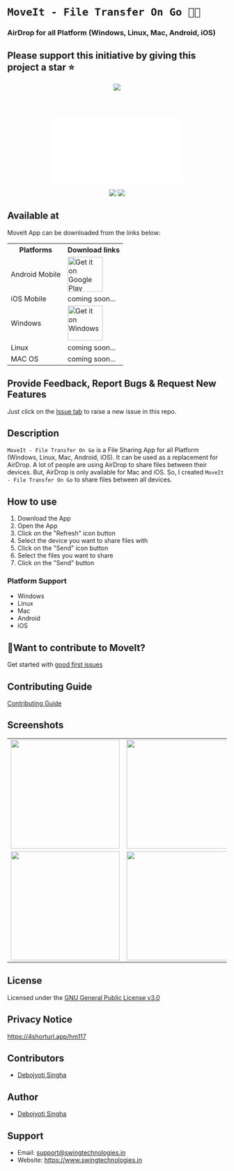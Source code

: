 # `MoveIt - File Transfer On Go 📡🔥`


### AirDrop for all Platform (Windows, Linux, Mac, Android, iOS)

## Please support this initiative by giving this project a star ⭐️

<p align="center">
<img src="screenshots/feature_graphic.jpg">
</p>

<br></br>

<p align="center">
<iframe src="screenshots/windows_screenrecord.mp4" frameborder="0" ></iframe>
</p>


<p align="center">
<img src="screenshots/phone_ss_send1.jpeg">
<img src="screenshots/phone_ss_send2.jpeg">
</p>

## Available at

MoveIt App can be downloaded from the links below:

<table>
  <tr>
    <th>Platforms</th>
    <th>Download links</th>
  </tr>
  
  <tr>
    <td>Android Mobile</td>
    <td><a href="https://play.google.com/store/apps/details?id=com.swing.moveit">
    <img alt="Get it on Google Play"
        height="80"
        src="https://play.google.com/intl/en_us/badges/images/generic/en_badge_web_generic.png" />
       </a>
    </td>
  </tr>

  <tr>
    <td>iOS Mobile</td>
    <td>coming soon...</td>
  </tr>

  <tr>
    <td>Windows</td>
    <td><a href="https://github.com/debojyoti452/move_it_file_transfer/releases/tag/1.0.3">
    <img alt="Get it on Windows"
        height="80"
        src="https://thestempedia.com/wp-content/uploads/2019/06/windows-button.png" />
</a></td>
  </tr>

  <tr>
    <td>Linux</td>
    <td>coming soon...</td>
  </tr>

  <tr>
    <td>MAC OS</td>
    <td>coming soon...</td>
  </tr>
  
</table>

<!-- <p align="left">
<a href="https://play.google.com/store/apps/details?id=com.swing.moveit">
    <img alt="Get it on Google Play"
        height="80"
        src="https://play.google.com/intl/en_us/badges/images/generic/en_badge_web_generic.png" />
</a>
</p> -->

## Provide Feedback, Report Bugs & Request New Features

Just click on the [Issue tab](https://github.com/debojyoti452/move_it_file_transfer/issues) to raise a new issue in this repo.



## Description

`MoveIt - File Transfer On Go` is a File Sharing App for all Platform (Windows, Linux, Mac, Android,
iOS). It can be used as a replacement for AirDrop.
A lot of people are using AirDrop to share files between their devices. But, AirDrop is only
available for Mac and iOS. So, I created `MoveIt - File Transfer On Go` to share files between all
devices.

## How to use

1. Download the App
2. Open the App
3. Click on the "Refresh" icon button
4. Select the device you want to share files with
5. Click on the "Send" icon button
6. Select the files you want to share
7. Click on the "Send" button

### Platform Support

- Windows
- Linux
- Mac
- Android
- iOS

## 👋Want to contribute to MoveIt?

Get started with [good first issues](https://github.com/debojyoti452/move_it_file_transfer/issues?q=is%3Aissue+is%3Aopen+label%3A%22good+first+issue%22)


## Contributing Guide

[Contributing Guide](https://github.com/debojyoti452/move_it_file_transfer/blob/main/CONTRIBUTING.md)

## Screenshots

<table>
  <tr>
    <td><img src="screenshots/Screenshot_20230422-132528.png" width="250"></td>
    <td><img src="screenshots/Screenshot_20230422-132651.png" width="250"></td>
  </tr>
  <tr>
    <td><img src="screenshots/Screenshot_20230422-132705.png" width="250"></td>
    <td><img src="screenshots/Screenshot_20230422-132807.png" width="250"></td>
  </tr>
</table>

## License

Licensed under
the [GNU General Public License v3.0](https://github.com/debojyoti452/move_app/blob/main/LICENSE)

## Privacy Notice

https://4shorturl.app/hm117

## Contributors

- [Debojyoti Singha](https://debojyoti452.com)

## Author

- [Debojyoti Singha](https://debojyoti452.com)

## Support

- Email: support@swingtechnologies.in
- Website: https://www.swingtechnologies.in
